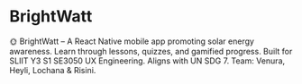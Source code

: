 # BrightWatt
🌞 BrightWatt – A React Native mobile app promoting solar energy awareness. Learn through lessons, quizzes, and gamified progress. Built for SLIIT Y3 S1 SE3050 UX Engineering. Aligns with UN SDG 7. Team: Venura, Heyli, Lochana &amp; Risini.
